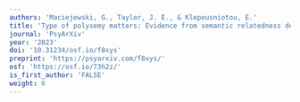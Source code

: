 ```yaml
---
authors: 'Maciejewski, G., Taylor, J. E., & Klepousniotou, E.'
title: 'Type of polysemy matters: Evidence from semantic relatedness decisions.'
journal: 'PsyArXiv'
year: '2023'
doi: '10.31234/osf.io/f8xys'
preprint: 'https://psyarxiv.com/f8xys/'
osf: 'https://osf.io/73h2z/'
is_first_author: 'FALSE'
weight: 6
---
```

